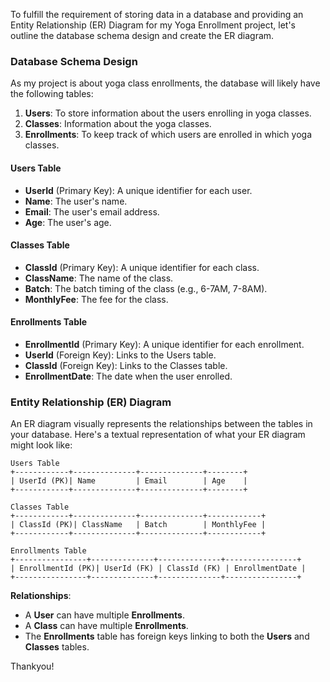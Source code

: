 To fulfill the requirement of storing data in a database and providing an Entity Relationship (ER) Diagram for my Yoga Enrollment project, let's outline the database schema design and create the ER diagram.

### Database Schema Design

As my project is about yoga class enrollments, the database will likely have the following tables:

1. **Users**: To store information about the users enrolling in yoga classes.
2. **Classes**: Information about the yoga classes.
3. **Enrollments**: To keep track of which users are enrolled in which yoga classes.

#### Users Table
- **UserId** (Primary Key): A unique identifier for each user.
- **Name**: The user's name.
- **Email**: The user's email address.
- **Age**: The user's age.

#### Classes Table
- **ClassId** (Primary Key): A unique identifier for each class.
- **ClassName**: The name of the class.
- **Batch**: The batch timing of the class (e.g., 6-7AM, 7-8AM).
- **MonthlyFee**: The fee for the class.

#### Enrollments Table
- **EnrollmentId** (Primary Key): A unique identifier for each enrollment.
- **UserId** (Foreign Key): Links to the Users table.
- **ClassId** (Foreign Key): Links to the Classes table.
- **EnrollmentDate**: The date when the user enrolled.

### Entity Relationship (ER) Diagram

An ER diagram visually represents the relationships between the tables in your database. Here's a textual representation of what your ER diagram might look like:

```
Users Table
+------------+--------------+--------------+--------+
| UserId (PK)| Name         | Email        | Age    |
+------------+--------------+--------------+--------+

Classes Table
+------------+--------------+--------------+------------+
| ClassId (PK)| ClassName   | Batch        | MonthlyFee |
+------------+--------------+--------------+------------+

Enrollments Table
+----------------+--------------+--------------+----------------+
| EnrollmentId (PK)| UserId (FK) | ClassId (FK) | EnrollmentDate |
+----------------+--------------+--------------+----------------+
```

**Relationships**:
- A **User** can have multiple **Enrollments**.
- A **Class** can have multiple **Enrollments**.
- The **Enrollments** table has foreign keys linking to both the **Users** and **Classes** tables.


Thankyou!
